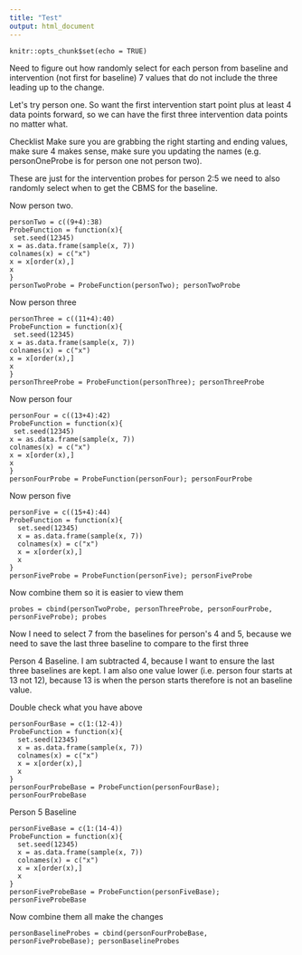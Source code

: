 ```yaml
---
title: "Test"
output: html_document
---
```


```{r setup, include=FALSE}
knitr::opts_chunk$set(echo = TRUE)
```
Need to figure out how randomly select for each person from baseline and intervention (not first for baseline) 7 values that do not include the three leading up to the change.

Let's try person one.  So want the first intervention start point plus at least 4 data points forward, so we can have the first three intervention data points no matter what.

Checklist
Make sure you are grabbing the right starting and ending values, make sure 4 makes sense, make sure you updating the names (e.g. personOneProbe is for person one not person two).

These are just for the intervention probes for person 2:5 we need to also randomly select when to get the CBMS for the baseline.

Now person two.  
```{r}
personTwo = c((9+4):38)
ProbeFunction = function(x){
 set.seed(12345)
x = as.data.frame(sample(x, 7))
colnames(x) = c("x")
x = x[order(x),]
x
}
personTwoProbe = ProbeFunction(personTwo); personTwoProbe
```
Now person three 
```{r}
personThree = c((11+4):40)
ProbeFunction = function(x){
 set.seed(12345)
x = as.data.frame(sample(x, 7))
colnames(x) = c("x")
x = x[order(x),]
x
}
personThreeProbe = ProbeFunction(personThree); personThreeProbe
```
Now person four
```{r}
personFour = c((13+4):42)
ProbeFunction = function(x){
 set.seed(12345)
x = as.data.frame(sample(x, 7))
colnames(x) = c("x")
x = x[order(x),]
x
}
personFourProbe = ProbeFunction(personFour); personFourProbe
```
Now person five
```{r}
personFive = c((15+4):44)
ProbeFunction = function(x){
  set.seed(12345)
  x = as.data.frame(sample(x, 7))
  colnames(x) = c("x")
  x = x[order(x),]
  x
}
personFiveProbe = ProbeFunction(personFive); personFiveProbe
```
Now combine them so it is easier to view them
```{r}
probes = cbind(personTwoProbe, personThreeProbe, personFourProbe, personFiveProbe); probes

```
Now I need to select 7 from the baselines for person's 4 and 5, because we need to save the last three baseline to compare to the first three

Person 4 Baseline.  I am subtracted 4, because I want to ensure the last three baselines are kept.  I am also one value lower (i.e. person four starts at 13 not 12), because 13 is when the person starts therefore is not an baseline value.

Double check what you have above
```{r}
personFourBase = c(1:(12-4))
ProbeFunction = function(x){
  set.seed(12345)
  x = as.data.frame(sample(x, 7))
  colnames(x) = c("x")
  x = x[order(x),]
  x
}
personFourProbeBase = ProbeFunction(personFourBase); personFourProbeBase
```
Person 5 Baseline
```{r}
personFiveBase = c(1:(14-4))
ProbeFunction = function(x){
  set.seed(12345)
  x = as.data.frame(sample(x, 7))
  colnames(x) = c("x")
  x = x[order(x),]
  x
}
personFiveProbeBase = ProbeFunction(personFiveBase); personFiveProbeBase
```
Now combine them all make the changes
```{r}
personBaselineProbes = cbind(personFourProbeBase, personFiveProbeBase); personBaselineProbes

```


